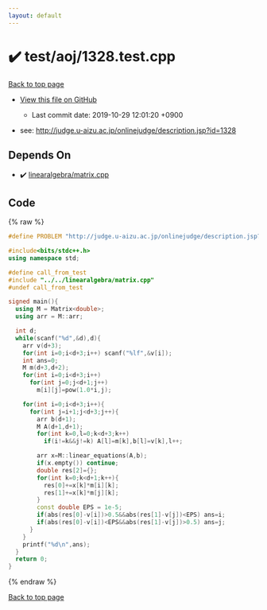 ```yaml
---
layout: default
---
```


<!-- mathjax config similar to math.stackexchange -->
<script type="text/javascript" async
  src="https://cdnjs.cloudflare.com/ajax/libs/mathjax/2.7.5/MathJax.js?config=TeX-MML-AM_CHTML">
</script>
<script type="text/x-mathjax-config">
  MathJax.Hub.Config({
    TeX: { equationNumbers: { autoNumber: "AMS" }},
    tex2jax: {
      inlineMath: [ ['$','$'] ],
      processEscapes: true
    },
    "HTML-CSS": { matchFontHeight: false },
    displayAlign: "left",
    displayIndent: "2em"
  });
</script>

<script type="text/javascript" src="https://cdnjs.cloudflare.com/ajax/libs/jquery/3.4.1/jquery.min.js"></script>
<script src="https://cdn.jsdelivr.net/npm/jquery-balloon-js@1.1.2/jquery.balloon.min.js" integrity="sha256-ZEYs9VrgAeNuPvs15E39OsyOJaIkXEEt10fzxJ20+2I=" crossorigin="anonymous"></script>
<script type="text/javascript" src="../../../assets/js/copy-button.js"></script>
<link rel="stylesheet" href="../../../assets/css/copy-button.css" />


# :heavy_check_mark: test/aoj/1328.test.cpp
<a href="../../../index.html">Back to top page</a>

* <a href="{{ site.github.repository_url }}/blob/master/test/aoj/1328.test.cpp">View this file on GitHub</a>
    - Last commit date: 2019-10-29 12:01:20 +0900


* see: <a href="http://judge.u-aizu.ac.jp/onlinejudge/description.jsp?id=1328">http://judge.u-aizu.ac.jp/onlinejudge/description.jsp?id=1328</a>


## Depends On
* :heavy_check_mark: <a href="../../../library/linearalgebra/matrix.cpp.html">linearalgebra/matrix.cpp</a>


## Code
{% raw %}
```cpp
#define PROBLEM "http://judge.u-aizu.ac.jp/onlinejudge/description.jsp?id=1328"

#include<bits/stdc++.h>
using namespace std;

#define call_from_test
#include "../../linearalgebra/matrix.cpp"
#undef call_from_test

signed main(){
  using M = Matrix<double>;
  using arr = M::arr;

  int d;
  while(scanf("%d",&d),d){
    arr v(d+3);
    for(int i=0;i<d+3;i++) scanf("%lf",&v[i]);
    int ans=0;
    M m(d+3,d+2);
    for(int i=0;i<d+3;i++)
      for(int j=0;j<d+1;j++)
        m[i][j]=pow(1.0*i,j);

    for(int i=0;i<d+3;i++){
      for(int j=i+1;j<d+3;j++){
        arr b(d+1);
        M A(d+1,d+1);
        for(int k=0,l=0;k<d+3;k++)
          if(i!=k&&j!=k) A[l]=m[k],b[l]=v[k],l++;

        arr x=M::linear_equations(A,b);
        if(x.empty()) continue;
        double res[2]={};
        for(int k=0;k<d+1;k++){
          res[0]+=x[k]*m[i][k];
          res[1]+=x[k]*m[j][k];
        }
        const double EPS = 1e-5;
        if(abs(res[0]-v[i])>0.5&&abs(res[1]-v[j])<EPS) ans=i;
        if(abs(res[0]-v[i])<EPS&&abs(res[1]-v[j])>0.5) ans=j;
      }
    }
    printf("%d\n",ans);
  }
  return 0;
}

```
{% endraw %}

<a href="../../../index.html">Back to top page</a>

